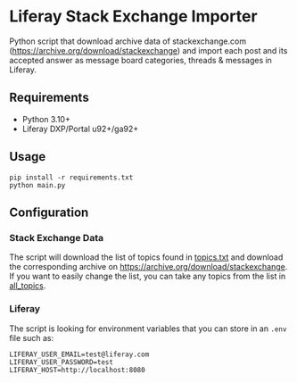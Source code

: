 # Liferay Stack Exchange Importer
 
Python script that download archive data of stackexchange.com (https://archive.org/download/stackexchange) and import each post and its accepted answer as message board categories, threads & messages in Liferay.

## Requirements

- Python 3.10+
- Liferay DXP/Portal u92+/ga92+

## Usage

```
pip install -r requirements.txt
python main.py
```

## Configuration

### Stack Exchange Data

The script will download the list of topics found in [topics.txt](topics.txt) and download the corresponding archive on https://archive.org/download/stackexchange. If you want to easily change the list, you can take any topics from the list in [all_topics](all_topics.txt).

### Liferay

The script is looking for environment variables that you can store in an `.env` file such as:

```
LIFERAY_USER_EMAIL=test@liferay.com
LIFERAY_USER_PASSWORD=test
LIFERAY_HOST=http://localhost:8080
```
